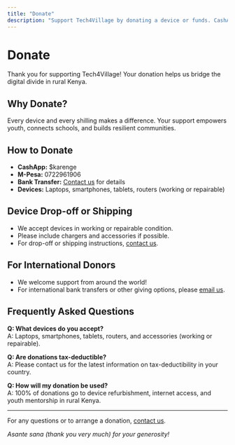 ```yaml
---
title: "Donate"
description: "Support Tech4Village by donating a device or funds. CashApp, M-Pesa, and contact info."
---
```


# Donate

Thank you for supporting Tech4Village! Your donation helps us bridge the digital divide in rural Kenya.

## Why Donate?

Every device and every shilling makes a difference. Your support empowers youth, connects schools, and builds resilient communities.

## How to Donate

- **CashApp:** $karenge
- **M-Pesa:** 0722961906
- **Bank Transfer:** [Contact us](/contact/) for details
- **Devices:** Laptops, smartphones, tablets, routers (working or repairable)

## Device Drop-off or Shipping

- We accept devices in working or repairable condition.
- Please include chargers and accessories if possible.
- For drop-off or shipping instructions, [contact us](/contact/).

## For International Donors

- We welcome support from around the world!
- For international bank transfers or other giving options, please [email us](mailto:bojoman05@gmail.com).

## Frequently Asked Questions

**Q: What devices do you accept?**  
A: Laptops, smartphones, tablets, routers, and accessories (working or repairable).

**Q: Are donations tax-deductible?**  
A: Please contact us for the latest information on tax-deductibility in your country.

**Q: How will my donation be used?**  
A: 100% of donations go to device refurbishment, internet access, and youth mentorship in rural Kenya.

---

For any questions or to arrange a donation, [contact us](/contact/).

*Asante sana (thank you very much) for your generosity!* 